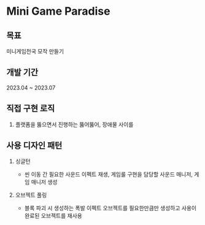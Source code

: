 # Mini Game Paradise

## 목표
미니게임천국 모작 만들기
## 개발 기간
2023.04 ~ 2023.07
## 직접 구현 로직
1. 플랫폼을 뚫으면서 진행하는 뚫어뚫어, 장애물 사이를 
## 사용 디자인 패턴
1. 싱글턴
   - 씬 이동 간 필요한 사운드 이펙트 재생, 게임룰 구현을 담당할 사운드 매니저, 게임 매니저 생성


2. 오브젝트 풀링
   - 블록 파괴 시 생성하는 폭발 이펙트 오브젝트를 필요한만큼만 생성하고 사용이 완료된 오브젝트를 재사용

